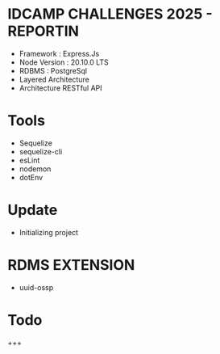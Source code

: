 # IDCAMP CHALLENGES 2025 - REPORTIN
+ Framework : Express.Js
+ Node Version : 20.10.0 LTS
+ RDBMS : PostgreSql
+ Layered Architecture
+ Architecture RESTful API

# Tools
+ Sequelize
+ sequelize-cli
+ esLint
+ nodemon
+ dotEnv

# Update
+ Initializing project

# RDMS EXTENSION
+ uuid-ossp

# Todo
+++